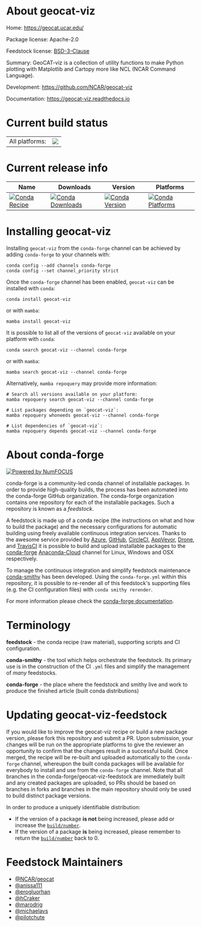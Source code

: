 About geocat-viz
================

Home: https://geocat.ucar.edu/

Package license: Apache-2.0

Feedstock license: [BSD-3-Clause](https://github.com/conda-forge/geocat-viz-feedstock/blob/main/LICENSE.txt)

Summary: GeoCAT-viz is a collection of utility functions to make Python plotting with Matplotlib and Cartopy more like NCL (NCAR Command Language).

Development: https://github.com/NCAR/geocat-viz

Documentation: https://geocat-viz.readthedocs.io

Current build status
====================


<table><tr><td>All platforms:</td>
    <td>
      <a href="https://dev.azure.com/conda-forge/feedstock-builds/_build/latest?definitionId=16196&branchName=main">
        <img src="https://dev.azure.com/conda-forge/feedstock-builds/_apis/build/status/geocat-viz-feedstock?branchName=main">
      </a>
    </td>
  </tr>
</table>

Current release info
====================

| Name | Downloads | Version | Platforms |
| --- | --- | --- | --- |
| [![Conda Recipe](https://img.shields.io/badge/recipe-geocat--viz-green.svg)](https://anaconda.org/conda-forge/geocat-viz) | [![Conda Downloads](https://img.shields.io/conda/dn/conda-forge/geocat-viz.svg)](https://anaconda.org/conda-forge/geocat-viz) | [![Conda Version](https://img.shields.io/conda/vn/conda-forge/geocat-viz.svg)](https://anaconda.org/conda-forge/geocat-viz) | [![Conda Platforms](https://img.shields.io/conda/pn/conda-forge/geocat-viz.svg)](https://anaconda.org/conda-forge/geocat-viz) |

Installing geocat-viz
=====================

Installing `geocat-viz` from the `conda-forge` channel can be achieved by adding `conda-forge` to your channels with:

```
conda config --add channels conda-forge
conda config --set channel_priority strict
```

Once the `conda-forge` channel has been enabled, `geocat-viz` can be installed with `conda`:

```
conda install geocat-viz
```

or with `mamba`:

```
mamba install geocat-viz
```

It is possible to list all of the versions of `geocat-viz` available on your platform with `conda`:

```
conda search geocat-viz --channel conda-forge
```

or with `mamba`:

```
mamba search geocat-viz --channel conda-forge
```

Alternatively, `mamba repoquery` may provide more information:

```
# Search all versions available on your platform:
mamba repoquery search geocat-viz --channel conda-forge

# List packages depending on `geocat-viz`:
mamba repoquery whoneeds geocat-viz --channel conda-forge

# List dependencies of `geocat-viz`:
mamba repoquery depends geocat-viz --channel conda-forge
```


About conda-forge
=================

[![Powered by
NumFOCUS](https://img.shields.io/badge/powered%20by-NumFOCUS-orange.svg?style=flat&colorA=E1523D&colorB=007D8A)](https://numfocus.org)

conda-forge is a community-led conda channel of installable packages.
In order to provide high-quality builds, the process has been automated into the
conda-forge GitHub organization. The conda-forge organization contains one repository
for each of the installable packages. Such a repository is known as a *feedstock*.

A feedstock is made up of a conda recipe (the instructions on what and how to build
the package) and the necessary configurations for automatic building using freely
available continuous integration services. Thanks to the awesome service provided by
[Azure](https://azure.microsoft.com/en-us/services/devops/), [GitHub](https://github.com/),
[CircleCI](https://circleci.com/), [AppVeyor](https://www.appveyor.com/),
[Drone](https://cloud.drone.io/welcome), and [TravisCI](https://travis-ci.com/)
it is possible to build and upload installable packages to the
[conda-forge](https://anaconda.org/conda-forge) [Anaconda-Cloud](https://anaconda.org/)
channel for Linux, Windows and OSX respectively.

To manage the continuous integration and simplify feedstock maintenance
[conda-smithy](https://github.com/conda-forge/conda-smithy) has been developed.
Using the ``conda-forge.yml`` within this repository, it is possible to re-render all of
this feedstock's supporting files (e.g. the CI configuration files) with ``conda smithy rerender``.

For more information please check the [conda-forge documentation](https://conda-forge.org/docs/).

Terminology
===========

**feedstock** - the conda recipe (raw material), supporting scripts and CI configuration.

**conda-smithy** - the tool which helps orchestrate the feedstock.
                   Its primary use is in the construction of the CI ``.yml`` files
                   and simplify the management of *many* feedstocks.

**conda-forge** - the place where the feedstock and smithy live and work to
                  produce the finished article (built conda distributions)


Updating geocat-viz-feedstock
=============================

If you would like to improve the geocat-viz recipe or build a new
package version, please fork this repository and submit a PR. Upon submission,
your changes will be run on the appropriate platforms to give the reviewer an
opportunity to confirm that the changes result in a successful build. Once
merged, the recipe will be re-built and uploaded automatically to the
`conda-forge` channel, whereupon the built conda packages will be available for
everybody to install and use from the `conda-forge` channel.
Note that all branches in the conda-forge/geocat-viz-feedstock are
immediately built and any created packages are uploaded, so PRs should be based
on branches in forks and branches in the main repository should only be used to
build distinct package versions.

In order to produce a uniquely identifiable distribution:
 * If the version of a package **is not** being increased, please add or increase
   the [``build/number``](https://docs.conda.io/projects/conda-build/en/latest/resources/define-metadata.html#build-number-and-string).
 * If the version of a package **is** being increased, please remember to return
   the [``build/number``](https://docs.conda.io/projects/conda-build/en/latest/resources/define-metadata.html#build-number-and-string)
   back to 0.

Feedstock Maintainers
=====================

* [@NCAR/geocat](https://github.com/NCAR/geocat/)
* [@anissa111](https://github.com/anissa111/)
* [@erogluorhan](https://github.com/erogluorhan/)
* [@hCraker](https://github.com/hCraker/)
* [@marodrig](https://github.com/marodrig/)
* [@michaelavs](https://github.com/michaelavs/)
* [@pilotchute](https://github.com/pilotchute/)

